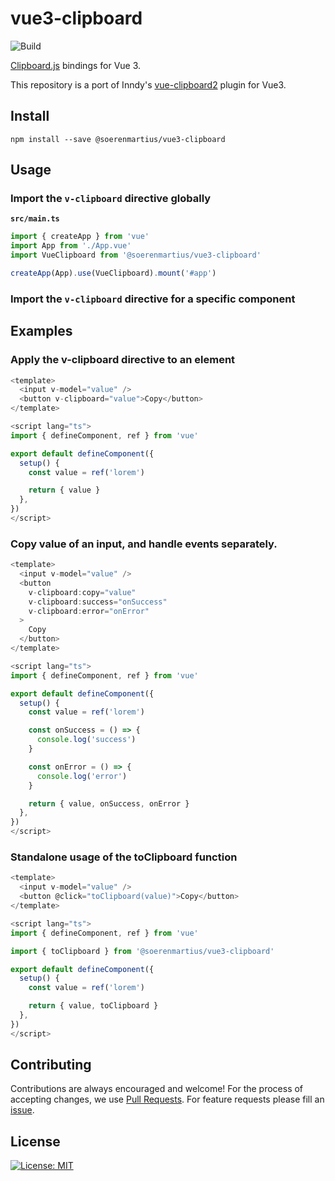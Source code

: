 # vue3-clipboard


![Build](https://github.com/soerenmartius/vue3-clipboard/workflows/Build/badge.svg)

[Clipboard.js](https://clipboardjs.com/) bindings for Vue 3.

This repository is a port of Inndy's
[vue-clipboard2](https://github.com/Inndy/vue-clipboard2) plugin for Vue3.

## Install

`npm install --save @soerenmartius/vue3-clipboard`

## Usage

### Import the `v-clipboard` directive globally

**`src/main.ts`**

```typescript
import { createApp } from 'vue'
import App from './App.vue'
import VueClipboard from '@soerenmartius/vue3-clipboard'

createApp(App).use(VueClipboard).mount('#app')

```

### Import the `v-clipboard` directive for a specific component

## Examples

### Apply the v-clipboard directive to an element

```typescript
<template>
  <input v-model="value" />
  <button v-clipboard="value">Copy</button>
</template>

<script lang="ts">
import { defineComponent, ref } from 'vue'

export default defineComponent({
  setup() {
    const value = ref('lorem')

    return { value }
  },
})
</script>
```

### Copy value of an input, and handle events separately.

```typescript
<template>
  <input v-model="value" />
  <button
    v-clipboard:copy="value"
    v-clipboard:success="onSuccess"
    v-clipboard:error="onError"
  >
    Copy
  </button>
</template>

<script lang="ts">
import { defineComponent, ref } from 'vue'

export default defineComponent({
  setup() {
    const value = ref('lorem')

    const onSuccess = () => {
      console.log('success')
    }

    const onError = () => {
      console.log('error')
    }

    return { value, onSuccess, onError }
  },
})
</script>
```

### Standalone usage of the toClipboard function

```typescript
<template>
  <input v-model="value" />
  <button @click="toClipboard(value)">Copy</button>
</template>

<script lang="ts">
import { defineComponent, ref } from 'vue'

import { toClipboard } from '@soerenmartius/vue3-clipboard'

export default defineComponent({
  setup() {
    const value = ref('lorem')

    return { value, toClipboard }
  },
})
</script>
```

## Contributing

Contributions are always encouraged and welcome!
For the process of accepting changes, we use
[Pull Requests](https://github.com/soerenmartius/vue3-clipboard/pulls).
For feature requests please fill an
[issue](https://github.com/soerenmartius/vue3-clipboard/issues/new).

## License

[![License: MIT](https://img.shields.io/badge/License-MIT-yellow.svg)](https://opensource.org/licenses/MIT)
